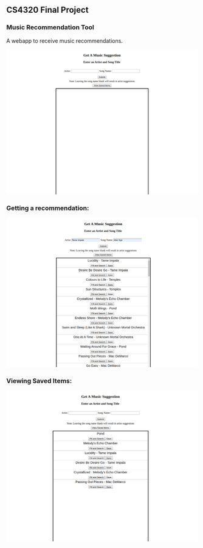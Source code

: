 ## CS4320 Final Project
### Music Recommendation Tool

A webapp to receive  music recommendations.

![Screenshot1](https://github.com/davidhannan/MusicProject/blob/master/screens/1.png)

### Getting a recommendation:

![Screenshot2](https://github.com/davidhannan/MusicProject/blob/master/screens/2.png)

### Viewing Saved Items:

![Screenshot3](https://github.com/davidhannan/MusicProject/blob/master/screens/4.png)

